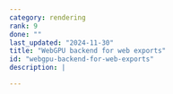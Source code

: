 ```yaml
---
category: rendering
rank: 9
done: ""
last_updated: "2024-11-30"
title: "WebGPU backend for web exports"
id: "webgpu-backend-for-web-exports"
description: |

---
```

